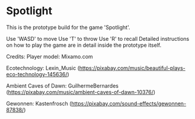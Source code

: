 # Spotlight
This is the prototype build for the game 'Spotlight'.

Use 'WASD' to move
Use 'T' to throw
Use 'R' to recall
Detailed instructions on how to play the game are in detail inside the prototype itself.

Credits:
Player model: Mixamo.com

Ecotechnology: Lexin_Music (https://pixabay.com/music/beautiful-plays-eco-technology-145636/)

Ambient Caves of Dawn: GuilhermeBernardes (https://pixabay.com/music/ambient-caves-of-dawn-10376/)

Gewonnen: Kastenfrosch (https://pixabay.com/sound-effects/gewonnen-87838/)
